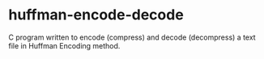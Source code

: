 # huffman-encode-decode
C program written to encode (compress) and decode (decompress) a text file in Huffman Encoding method.
